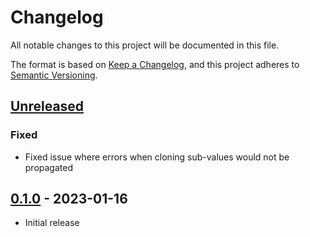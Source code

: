 # Changelog

All notable changes to this project will be documented in this file.

The format is based on [Keep a Changelog], and this project adheres to
[Semantic Versioning].

<!-- references -->

[keep a changelog]: https://keepachangelog.com/en/1.0.0/
[semantic versioning]: https://semver.org/spec/v2.0.0.html

## [Unreleased]

### Fixed

- Fixed issue where errors when cloning sub-values would not be propagated

## [0.1.0] - 2023-01-16

- Initial release

<!-- references -->

[unreleased]: https://github.com/dogmatiq/dyad
[0.1.0]: https://github.com/dogmatiq/dyad/releases/tag/v0.1.0

<!-- version template
## [0.0.1] - YYYY-MM-DD

### Added
### Changed
### Deprecated
### Removed
### Fixed
### Security
-->
